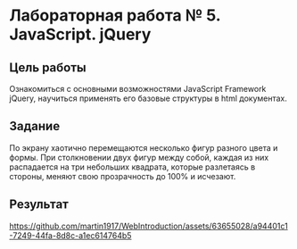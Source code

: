 # Лабораторная работа № 5. JavaScript. jQuery

## Цель работы
Ознакомиться с основными возможностями JavaScript Framework jQuery, научиться применять его базовые структуры в html документах.

## Задание
По экрану хаотично перемещаются несколько фигур разного цвета и формы. При столкновении двух фигур между собой, каждая из них распадается на три небольших квадрата, которые разлетаясь в стороны, меняют свою прозрачность до 100% и исчезают.

## Результат

https://github.com/martin1917/WebIntroduction/assets/63655028/a94401c1-7249-44fa-8d8c-a1ec614764b5
